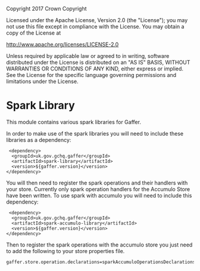 Copyright 2017 Crown Copyright

Licensed under the Apache License, Version 2.0 (the "License");
you may not use this file except in compliance with the License.
You may obtain a copy of the License at

  http://www.apache.org/licenses/LICENSE-2.0

Unless required by applicable law or agreed to in writing, software
distributed under the License is distributed on an "AS IS" BASIS,
WITHOUT WARRANTIES OR CONDITIONS OF ANY KIND, either express or implied.
See the License for the specific language governing permissions and
limitations under the License.


Spark Library
============
This module contains various spark libraries for Gaffer.

In order to make use of the spark libraries you will need to include these libraries as a dependency:

```
 <dependency>
  <groupId>uk.gov.gchq.gaffer</groupId>
  <artifactId>spark-library</artifactId>
  <version>${gaffer.version}</version>
</dependency>
```

You will then need to register the spark operations and their handlers with your store.
Currently only spark operation handlers for the Accumulo Store have been written.
To use spark with accumulo you will need to include this dependency:
```
 <dependency>
  <groupId>uk.gov.gchq.gaffer</groupId>
  <artifactId>spark-accumulo-library</artifactId>
  <version>${gaffer.version}</version>
</dependency>
```

Then to register the spark operations with the accumulo store you just need
to add the following to your store properties file.
```
gaffer.store.operation.declarations=sparkAccumuloOperationsDeclarations.json
```